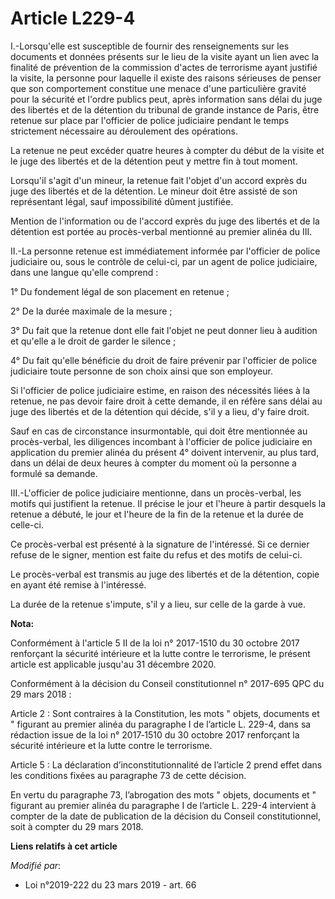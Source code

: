 # Article L229-4

I.-Lorsqu'elle est susceptible de fournir des renseignements sur les documents et données présents sur le lieu de la visite
ayant un lien avec la finalité de prévention de la commission d'actes de terrorisme ayant justifié la visite, la personne
pour laquelle il existe des raisons sérieuses de penser que son comportement constitue une menace d'une particulière gravité
pour la sécurité et l'ordre publics peut, après information sans délai du juge des libertés et de la détention du tribunal de
grande instance de Paris, être retenue sur place par l'officier de police judiciaire pendant le temps strictement nécessaire
au déroulement des opérations.

La retenue ne peut excéder quatre heures à compter du début de la visite et le juge des libertés et de la détention peut y
mettre fin à tout moment.

Lorsqu'il s'agit d'un mineur, la retenue fait l'objet d'un accord exprès du juge des libertés et de la détention. Le mineur
doit être assisté de son représentant légal, sauf impossibilité dûment justifiée.

Mention de l'information ou de l'accord exprès du juge des libertés et de la détention est portée au procès-verbal mentionné
au premier alinéa du III.

II.-La personne retenue est immédiatement informée par l'officier de police judiciaire ou, sous le contrôle de celui-ci, par
un agent de police judiciaire, dans une langue qu'elle comprend :

1° Du fondement légal de son placement en retenue ;

2° De la durée maximale de la mesure ;

3° Du fait que la retenue dont elle fait l'objet ne peut donner lieu à audition et qu'elle a le droit de garder le silence ;

4° Du fait qu'elle bénéficie du droit de faire prévenir par l'officier de police judiciaire toute personne de son choix ainsi
que son employeur.

Si l'officier de police judiciaire estime, en raison des nécessités liées à la retenue, ne pas devoir faire droit à cette
demande, il en réfère sans délai au juge des libertés et de la détention qui décide, s'il y a lieu, d'y faire droit.

Sauf en cas de circonstance insurmontable, qui doit être mentionnée au procès-verbal, les diligences incombant à l'officier
de police judiciaire en application du premier alinéa du présent 4° doivent intervenir, au plus tard, dans un délai de deux
heures à compter du moment où la personne a formulé sa demande.

III.-L'officier de police judiciaire mentionne, dans un procès-verbal, les motifs qui justifient la retenue. Il précise le
jour et l'heure à partir desquels la retenue a débuté, le jour et l'heure de la fin de la retenue et la durée de celle-ci.

Ce procès-verbal est présenté à la signature de l'intéressé. Si ce dernier refuse de le signer, mention est faite du refus et
des motifs de celui-ci.

Le procès-verbal est transmis au juge des libertés et de la détention, copie en ayant été remise à l'intéressé.

La durée de la retenue s'impute, s'il y a lieu, sur celle de la garde à vue.

**Nota:**

Conformément à l'article 5 II de la loi n° 2017-1510 du 30 octobre 2017 renforçant la sécurité intérieure et la lutte contre
le terrorisme, le présent article est applicable jusqu'au 31 décembre 2020.

Conformément à la décision du Conseil constitutionnel n° 2017-695 QPC du 29 mars 2018 :

Article 2 : Sont contraires à la Constitution, les mots " objets, documents et " figurant au premier alinéa du paragraphe I
de l’article L. 229-4, dans sa rédaction issue de la loi n° 2017‑1510 du 30 octobre 2017 renforçant la sécurité intérieure et
la lutte contre le terrorisme.

Article 5 : La déclaration d’inconstitutionnalité de l’article 2 prend effet dans les conditions fixées au paragraphe 73 de
cette décision.

En vertu du paragraphe 73, l’abrogation des mots " objets, documents et " figurant au premier alinéa du paragraphe I de
l’article L. 229-4 intervient à compter de la date de publication de la décision du Conseil constitutionnel, soit à compter
du 29 mars 2018.

**Liens relatifs à cet article**

_Modifié par_:

  - Loi n°2019-222 du 23 mars 2019 - art. 66

